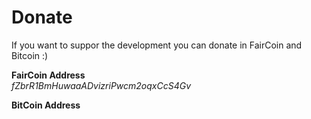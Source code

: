 # Donate

If you want to suppor the development you can donate in FairCoin and Bitcoin :\)  
  
**FairCoin Address**  
_fZbrR1BmHuwaaADvizriPwcm2oqxCcS4Gv_

**BitCoin Address**  


